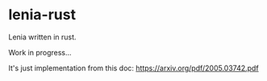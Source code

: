# lenia-rust
Lenia written in rust.

Work in progress...

It's just implementation from this doc: https://arxiv.org/pdf/2005.03742.pdf

